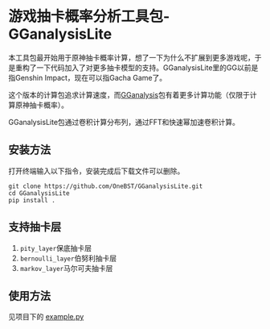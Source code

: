 # 游戏抽卡概率分析工具包-GGanalysisLite

本工具包最开始用于原神抽卡概率计算，想了一下为什么不扩展到更多游戏呢，于是重构了一下代码加入了对更多抽卡模型的支持。GGanalysisLite里的GG以前是指Genshin Impact，现在可以指Gacha Game了。

这个版本的计算包追求计算速度，而[GGanalysis](https://github.com/OneBST/GGanalysis)包有着更多计算功能（仅限于计算原神抽卡概率）。

GGanalysisLite包通过卷积计算分布列，通过FFT和快速幂加速卷积计算。

## 安装方法

打开终端输入以下指令，安装完成后下载文件可以删除。

```shell
git clone https://github.com/OneBST/GGanalysisLite.git
cd GGanalysisLite
pip install .
```

## 支持抽卡层

1. `pity_layer`保底抽卡层
2. `bernoulli_layer`伯努利抽卡层
3. `markov_layer`马尔可夫抽卡层

## 使用方法

见项目下的 [example.py](https://github.com/OneBST/GGanalysisLite/blob/main/example.py)